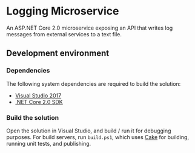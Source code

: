 # Logging Microservice

An ASP.NET Core 2.0 microservice exposing an API that writes log messages from external services to a text file.

## Development environment

### Dependencies

The following system dependencies are required to build the solution:

* [Visual Studio 2017](https://www.visualstudio.com/downloads/)
* [.NET Core 2.0 SDK](https://www.microsoft.com/net/download/core)

### Build the solution

Open the solution in Visual Studio, and build / run it for debugging purposes. For build servers, run `build.ps1`, which uses [Cake](https://cakebuild.net) for building, running unit tests, and publishing.